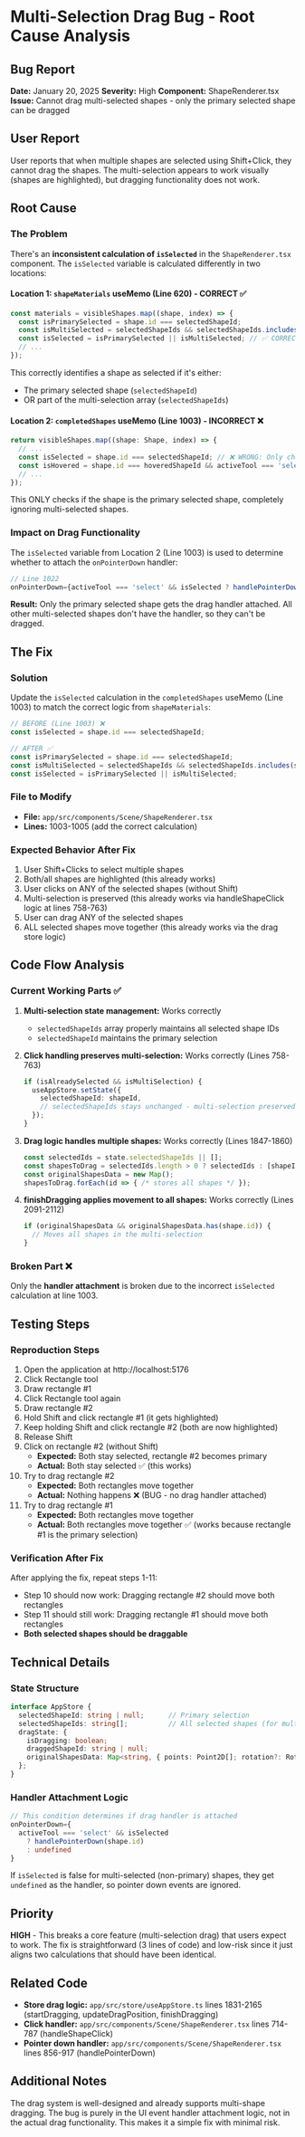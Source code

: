 # Multi-Selection Drag Bug - Root Cause Analysis

## Bug Report
**Date:** January 20, 2025
**Severity:** High
**Component:** ShapeRenderer.tsx
**Issue:** Cannot drag multi-selected shapes - only the primary selected shape can be dragged

## User Report
User reports that when multiple shapes are selected using Shift+Click, they cannot drag the shapes. The multi-selection appears to work visually (shapes are highlighted), but dragging functionality does not work.

## Root Cause

### The Problem
There's an **inconsistent calculation of `isSelected`** in the `ShapeRenderer.tsx` component. The `isSelected` variable is calculated differently in two locations:

#### Location 1: `shapeMaterials` useMemo (Line 620) - CORRECT ✅
```typescript
const materials = visibleShapes.map((shape, index) => {
  const isPrimarySelected = shape.id === selectedShapeId;
  const isMultiSelected = selectedShapeIds && selectedShapeIds.includes(shape.id) && !isPrimarySelected;
  const isSelected = isPrimarySelected || isMultiSelected; // ✅ CORRECT: Checks both primary AND multi-selection
  // ...
});
```

This correctly identifies a shape as selected if it's either:
- The primary selected shape (`selectedShapeId`)
- OR part of the multi-selection array (`selectedShapeIds`)

#### Location 2: `completedShapes` useMemo (Line 1003) - INCORRECT ❌
```typescript
return visibleShapes.map((shape: Shape, index) => {
  // ...
  const isSelected = shape.id === selectedShapeId; // ❌ WRONG: Only checks primary selection!
  const isHovered = shape.id === hoveredShapeId && activeTool === 'select';
  // ...
});
```

This ONLY checks if the shape is the primary selected shape, completely ignoring multi-selected shapes.

### Impact on Drag Functionality

The `isSelected` variable from Location 2 (Line 1003) is used to determine whether to attach the `onPointerDown` handler:

```typescript
// Line 1022
onPointerDown={activeTool === 'select' && isSelected ? handlePointerDown(shape.id) : undefined}
```

**Result:** Only the primary selected shape gets the drag handler attached. All other multi-selected shapes don't have the handler, so they can't be dragged.

## The Fix

### Solution
Update the `isSelected` calculation in the `completedShapes` useMemo (Line 1003) to match the correct logic from `shapeMaterials`:

```typescript
// BEFORE (Line 1003) ❌
const isSelected = shape.id === selectedShapeId;

// AFTER ✅
const isPrimarySelected = shape.id === selectedShapeId;
const isMultiSelected = selectedShapeIds && selectedShapeIds.includes(shape.id) && !isPrimarySelected;
const isSelected = isPrimarySelected || isMultiSelected;
```

### File to Modify
- **File:** `app/src/components/Scene/ShapeRenderer.tsx`
- **Lines:** 1003-1005 (add the correct calculation)

### Expected Behavior After Fix
1. User Shift+Clicks to select multiple shapes
2. Both/all shapes are highlighted (this already works)
3. User clicks on ANY of the selected shapes (without Shift)
4. Multi-selection is preserved (this already works via handleShapeClick logic at lines 758-763)
5. User can drag ANY of the selected shapes
6. ALL selected shapes move together (this already works via the drag store logic)

## Code Flow Analysis

### Current Working Parts ✅
1. **Multi-selection state management:** Works correctly
   - `selectedShapeIds` array properly maintains all selected shape IDs
   - `selectedShapeId` maintains the primary selection

2. **Click handling preserves multi-selection:** Works correctly (Lines 758-763)
   ```typescript
   if (isAlreadySelected && isMultiSelection) {
     useAppStore.setState({
       selectedShapeId: shapeId,
       // selectedShapeIds stays unchanged - multi-selection preserved!
     });
   }
   ```

3. **Drag logic handles multiple shapes:** Works correctly (Lines 1847-1860)
   ```typescript
   const selectedIds = state.selectedShapeIds || [];
   const shapesToDrag = selectedIds.length > 0 ? selectedIds : [shapeId];
   const originalShapesData = new Map();
   shapesToDrag.forEach(id => { /* stores all shapes */ });
   ```

4. **finishDragging applies movement to all shapes:** Works correctly (Lines 2091-2112)
   ```typescript
   if (originalShapesData && originalShapesData.has(shape.id)) {
     // Moves all shapes in the multi-selection
   }
   ```

### Broken Part ❌
Only the **handler attachment** is broken due to the incorrect `isSelected` calculation at line 1003.

## Testing Steps

### Reproduction Steps
1. Open the application at http://localhost:5176
2. Click Rectangle tool
3. Draw rectangle #1
4. Click Rectangle tool again
5. Draw rectangle #2
6. Hold Shift and click rectangle #1 (it gets highlighted)
7. Keep holding Shift and click rectangle #2 (both are now highlighted)
8. Release Shift
9. Click on rectangle #2 (without Shift)
   - **Expected:** Both stay selected, rectangle #2 becomes primary
   - **Actual:** Both stay selected ✅ (this works)
10. Try to drag rectangle #2
    - **Expected:** Both rectangles move together
    - **Actual:** Nothing happens ❌ (BUG - no drag handler attached)
11. Try to drag rectangle #1
    - **Expected:** Both rectangles move together
    - **Actual:** Both rectangles move together ✅ (works because rectangle #1 is the primary selection)

### Verification After Fix
After applying the fix, repeat steps 1-11:
- Step 10 should now work: Dragging rectangle #2 should move both rectangles
- Step 11 should still work: Dragging rectangle #1 should move both rectangles
- **Both selected shapes should be draggable**

## Technical Details

### State Structure
```typescript
interface AppStore {
  selectedShapeId: string | null;      // Primary selection
  selectedShapeIds: string[];          // All selected shapes (for multi-selection)
  dragState: {
    isDragging: boolean;
    draggedShapeId: string | null;
    originalShapesData: Map<string, { points: Point2D[]; rotation?: Rotation }>;
  };
}
```

### Handler Attachment Logic
```typescript
// This condition determines if drag handler is attached
onPointerDown={
  activeTool === 'select' && isSelected
    ? handlePointerDown(shape.id)
    : undefined
}
```

If `isSelected` is false for multi-selected (non-primary) shapes, they get `undefined` as the handler, so pointer down events are ignored.

## Priority
**HIGH** - This breaks a core feature (multi-selection drag) that users expect to work. The fix is straightforward (3 lines of code) and low-risk since it just aligns two calculations that should have been identical.

## Related Code
- **Store drag logic:** `app/src/store/useAppStore.ts` lines 1831-2165 (startDragging, updateDragPosition, finishDragging)
- **Click handler:** `app/src/components/Scene/ShapeRenderer.tsx` lines 714-787 (handleShapeClick)
- **Pointer down handler:** `app/src/components/Scene/ShapeRenderer.tsx` lines 856-917 (handlePointerDown)

## Additional Notes
The drag system is well-designed and already supports multi-shape dragging. The bug is purely in the UI event handler attachment logic, not in the actual drag functionality. This makes it a simple fix with minimal risk.

